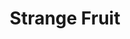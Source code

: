 ---
layout: default
title: Strange Fruit
event: Release of Strange Fruit
artist: Billie Holiday
genre: Blues, Jazz
writer: Abel Meeropol
producer: Milt Gabler
album:
label: Commodore
country:
language:
duration:
released: 1939
video: https://www.youtube.com/embed/-DGY9HvChXk
description: | 
   Holiday was reluctant to sing and perform the song when it was initially brought to her, being out of character to what she would initially sing as the lyrics were about lynching of black Americans happening at the time in the Southern States of America. However, despite this, it turned into be one of her most renowned songs which reached number 16 on the charts.
award1: Grammy Hall of Fame, 1978
award2: Song of the Century Times Magazine, 1999
award3: Sold over 1 million copies 
versions: | 
    Abel Meeropol (1939), </br>
    Kanye West (date)

sources: https://www.loc.gov/static/programs/national-recording-preservation-board/documents/StrangeFruit.pdf

---